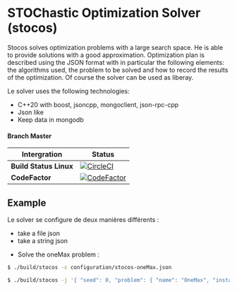 # STOChastic Optimization Solver (stocos)

Stocos solves optimization problems with a large search space.  He is able to provide solutions with a good approximation. Optimization plan is described using the JSON format with in particular the following elements: the algorithms used, the problem to be solved and how to record the results of the optimization. Of course the solver can be used as liberay.


Le solver uses the following technologies:
- C++20 with boost, jsoncpp, mongoclient, json-rpc-cpp
- Json like
- Keep data in mongodb


#### Branch Master 

| Intergration  |        Status |
| ------------- | ------------- |
| **Build Status Linux**  | [![CircleCI](https://circleci.com/gh/Jxtopher/stocos.svg?style=svg)](https://circleci.com/gh/Jxtopher/stocos) |
| **CodeFactor**    | [![CodeFactor](https://www.codefactor.io/repository/github/jxtopher/stocos/badge)](https://www.codefactor.io/repository/github/jxtopher/stocos) |


## Example

Le solver se configure de deux manières différents : 
- take a file json
- take a string json


* Solve the oneMax problem :

```bash
$ ./build/stocos -c configuration/stocos-oneMax.json
```

```bash
$ ./build/stocos -j '{ "seed": 0, "problem": { "name": "OneMax", "instance": "instances/OneMax/onemax-50.json" }, "parameter_id": 0, "OptimizationAlgorithm": { "0": { "className":"IteratedLocalSearch", "StoppingCriteria": { "budget": 100, "fitnessObjectif": 50 }, "AtomicOperation": { "className": "FlipBit", "c": 1 }, "OptimizationAlgorithm": { "className": "FirstImprovement", "StoppingCriteria": { "budget": 100, "fitnessObjectif": 50 }, "AtomicOperation": { "className": "FlipBit", "c": 1 } } }  }, "Statistic": { "recording":"stdout", "sensorNumRound" : true, "sensorSolution" : true, "sensorStopwatch" : false, "sensorFinal" : { "name" : "oneMax", "num" : 6 } } }'
```

